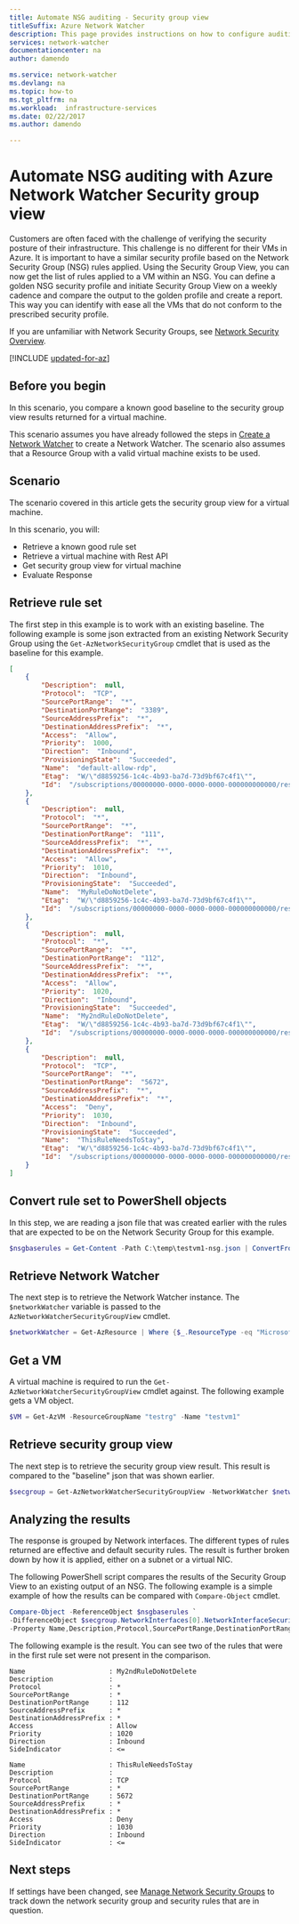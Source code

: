 ```yaml
---
title: Automate NSG auditing - Security group view
titleSuffix: Azure Network Watcher
description: This page provides instructions on how to configure auditing of a Network Security Group
services: network-watcher
documentationcenter: na
author: damendo

ms.service: network-watcher
ms.devlang: na
ms.topic: how-to
ms.tgt_pltfrm: na
ms.workload:  infrastructure-services
ms.date: 02/22/2017
ms.author: damendo

---
```


# Automate NSG auditing with Azure Network Watcher Security group view

Customers are often faced with the challenge of verifying the security posture of their infrastructure. This challenge is no different for their VMs in Azure. It is important to have a similar security profile based on the Network Security Group (NSG) rules applied. Using the Security Group View, you can now get the list of rules applied to a VM within an NSG. You can define a golden NSG security profile and initiate Security Group View on a weekly cadence and compare the output to the golden profile and create a report. This way you can identify with ease all the VMs that do not conform to the prescribed security profile.

If you are unfamiliar with Network Security Groups, see [Network Security Overview](../virtual-network/network-security-groups-overview.md).


[!INCLUDE [updated-for-az](../../includes/updated-for-az.md)]

## Before you begin

In this scenario, you compare a known good baseline to the security group view results returned for a virtual machine.

This scenario assumes you have already followed the steps in [Create a Network Watcher](network-watcher-create.md) to create a Network Watcher. The scenario also assumes that a Resource Group with a valid virtual machine exists to be used.

## Scenario

The scenario covered in this article gets the security group view for a virtual machine.

In this scenario, you will:

- Retrieve a known good rule set
- Retrieve a virtual machine with Rest API
- Get security group view for virtual machine
- Evaluate Response

## Retrieve rule set

The first step in this example is to work with an existing baseline. The following example is some json extracted from an existing Network Security Group using the `Get-AzNetworkSecurityGroup` cmdlet that is used as the baseline for this example.

```json
[
    {
        "Description":  null,
        "Protocol":  "TCP",
        "SourcePortRange":  "*",
        "DestinationPortRange":  "3389",
        "SourceAddressPrefix":  "*",
        "DestinationAddressPrefix":  "*",
        "Access":  "Allow",
        "Priority":  1000,
        "Direction":  "Inbound",
        "ProvisioningState":  "Succeeded",
        "Name":  "default-allow-rdp",
        "Etag":  "W/\"d8859256-1c4c-4b93-ba7d-73d9bf67c4f1\"",
        "Id":  "/subscriptions/00000000-0000-0000-0000-000000000000/resourceGroups/testrg/providers/Microsoft.Network/networkSecurityGroups/testvm1-nsg/securityRules/default-allow-rdp"
    },
    {
        "Description":  null,
        "Protocol":  "*",
        "SourcePortRange":  "*",
        "DestinationPortRange":  "111",
        "SourceAddressPrefix":  "*",
        "DestinationAddressPrefix":  "*",
        "Access":  "Allow",
        "Priority":  1010,
        "Direction":  "Inbound",
        "ProvisioningState":  "Succeeded",
        "Name":  "MyRuleDoNotDelete",
        "Etag":  "W/\"d8859256-1c4c-4b93-ba7d-73d9bf67c4f1\"",
        "Id":  "/subscriptions/00000000-0000-0000-0000-000000000000/resourceGroups/testrg/providers/Microsoft.Network/networkSecurityGroups/testvm1-nsg/securityRules/MyRuleDoNotDelete"
    },
    {
        "Description":  null,
        "Protocol":  "*",
        "SourcePortRange":  "*",
        "DestinationPortRange":  "112",
        "SourceAddressPrefix":  "*",
        "DestinationAddressPrefix":  "*",
        "Access":  "Allow",
        "Priority":  1020,
        "Direction":  "Inbound",
        "ProvisioningState":  "Succeeded",
        "Name":  "My2ndRuleDoNotDelete",
        "Etag":  "W/\"d8859256-1c4c-4b93-ba7d-73d9bf67c4f1\"",
        "Id":  "/subscriptions/00000000-0000-0000-0000-000000000000/resourceGroups/testrg/providers/Microsoft.Network/networkSecurityGroups/testvm1-nsg/securityRules/My2ndRuleDoNotDelete"
    },
    {
        "Description":  null,
        "Protocol":  "TCP",
        "SourcePortRange":  "*",
        "DestinationPortRange":  "5672",
        "SourceAddressPrefix":  "*",
        "DestinationAddressPrefix":  "*",
        "Access":  "Deny",
        "Priority":  1030,
        "Direction":  "Inbound",
        "ProvisioningState":  "Succeeded",
        "Name":  "ThisRuleNeedsToStay",
        "Etag":  "W/\"d8859256-1c4c-4b93-ba7d-73d9bf67c4f1\"",
        "Id":  "/subscriptions/00000000-0000-0000-0000-000000000000/resourceGroups/testrg/providers/Microsoft.Network/networkSecurityGroups/testvm1-nsg/securityRules/ThisRuleNeedsToStay"
    }
]
```

## Convert rule set to PowerShell objects

In this step, we are reading a json file that was created earlier with the rules that are expected to be on the Network Security Group for this example.

```powershell
$nsgbaserules = Get-Content -Path C:\temp\testvm1-nsg.json | ConvertFrom-Json
```

## Retrieve Network Watcher

The next step is to retrieve the Network Watcher instance. The `$networkWatcher` variable is passed to the `AzNetworkWatcherSecurityGroupView` cmdlet.

```powershell
$networkWatcher = Get-AzResource | Where {$_.ResourceType -eq "Microsoft.Network/networkWatchers" -and $_.Location -eq "WestCentralUS" } 
```

## Get a VM

A virtual machine is required to run the `Get-AzNetworkWatcherSecurityGroupView` cmdlet against. The following example gets a VM object.

```powershell
$VM = Get-AzVM -ResourceGroupName "testrg" -Name "testvm1"
```

## Retrieve security group view

The next step is to retrieve the security group view result. This result is compared to the "baseline" json that was shown earlier.

```powershell
$secgroup = Get-AzNetworkWatcherSecurityGroupView -NetworkWatcher $networkWatcher -TargetVirtualMachineId $VM.Id
```

## Analyzing the results

The response is grouped by Network interfaces. The different types of rules returned are effective and default security rules. The result is further broken down by how it is applied, either on a subnet or a virtual NIC.

The following PowerShell script compares the results of the Security Group View to an existing output of an NSG. The following example is a simple example of how the results can be compared with `Compare-Object` cmdlet.

```powershell
Compare-Object -ReferenceObject $nsgbaserules `
-DifferenceObject $secgroup.NetworkInterfaces[0].NetworkInterfaceSecurityRules `
-Property Name,Description,Protocol,SourcePortRange,DestinationPortRange,SourceAddressPrefix,DestinationAddressPrefix,Access,Priority,Direction
```

The following example is the result. You can see two of the rules that were in the first rule set were not present in the comparison.

```
Name                     : My2ndRuleDoNotDelete
Description              : 
Protocol                 : *
SourcePortRange          : *
DestinationPortRange     : 112
SourceAddressPrefix      : *
DestinationAddressPrefix : *
Access                   : Allow
Priority                 : 1020
Direction                : Inbound
SideIndicator            : <=

Name                     : ThisRuleNeedsToStay
Description              : 
Protocol                 : TCP
SourcePortRange          : *
DestinationPortRange     : 5672
SourceAddressPrefix      : *
DestinationAddressPrefix : *
Access                   : Deny
Priority                 : 1030
Direction                : Inbound
SideIndicator            : <=
```

## Next steps

If settings have been changed, see [Manage Network Security Groups](../virtual-network/manage-network-security-group.md) to track down the network security group and security rules that are in question.